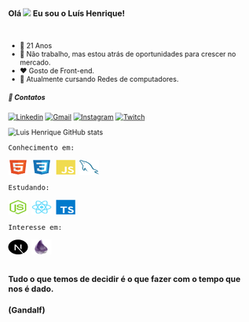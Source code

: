 ### Olá <img src="https://raw.githubusercontent.com/kaueMarques/kaueMarques/master/hi.gif" width="30px"> Eu sou o Luís Henrique!
<br>

- 🎂 21 Anos
- 💼 Não trabalho, mas estou atrás de oportunidades para crescer no mercado.
- ❤️ Gosto de Front-end.
- 📖 Atualmente cursando Redes de computadores.

##### 💬 Contatos

[![Linkedin](https://img.shields.io/badge/LinkedIn-0077B5?style=for-the-badge&logo=linkedin&logoColor=white)](https://www.linkedin.com/in/luís-henrique-a1426a20a/)
[![Gmail](https://img.shields.io/badge/Gmail-D14836?style=for-the-badge&logo=gmail&logoColor=white)](luis.silva@alu.ufc.br)
[![Instagram](https://img.shields.io/badge/Instagram-E4405F?style=for-the-badge&logo=instagram&logoColor=white)](https://www.instagram.com/luis_enrik_00/)
[![Twitch](https://img.shields.io/badge/Twitch-9146FF?style=for-the-badge&logo=twitch&logoColor=white)](https://www.twitch.tv/dfb_lhs/)
<br>

![Luis Henrique GitHub stats](https://github-readme-stats.vercel.app/api?username=luisdasilvahenrique&show_icons=true&theme=dark)


<kbd align="center">
      <kbd>Conhecimento em:</kbd>
      <br />
      <br />
      <img align="center" title="HTML5" alt="HTML" height="30" width="40" src="https://raw.githubusercontent.com/devicons/devicon/master/icons/html5/html5-original.svg">
      <img align="center"  title="CSS3" alt="CSS" height="30" width="40" src="https://raw.githubusercontent.com/devicons/devicon/master/icons/css3/css3-original.svg">
      <img align="center"  title="Javascript" alt="Js" height="30" width="40" src="https://raw.githubusercontent.com/devicons/devicon/master/icons/javascript/javascript-plain.svg">
      <img align="center" title="mysql" alt="mysql" height="30" width="40" src="https://raw.githubusercontent.com/devicons/devicon/master/icons/mysql/mysql-original.svg">
   
<br />
<br /> 
</kbd>
<kbd align="center">
<kbd>Estudando:</kbd>
 <br />
 <br />
      <img align="center" title="Nodejs" alt="Nodejs" height="30" width="40" src="https://raw.githubusercontent.com/devicons/devicon/master/icons/nodejs/nodejs-original.svg">
      <img align="center" title="Reactss" alt="React" height="30" width="40" src="https://raw.githubusercontent.com/devicons/devicon/master/icons/react/react-original.svg">
      <img align="center" title="Typescript" alt="typescript" height="30" width="40" src="https://raw.githubusercontent.com/devicons/devicon/master/icons/typescript/typescript-original.svg">
 <br />
 <br />
</kbd> 
<kbd align="center">
<kbd>Interesse em:</kbd> 
     <br />
     <br />
      <img align="center" title="nextjs" alt="nextjs" height="30" width="40" src="https://raw.githubusercontent.com/devicons/devicon/master/icons/nextjs/nextjs-original.svg">
      <img align="center" title="elixir" alt="elixir" height="30" width="40" src="https://raw.githubusercontent.com/devicons/devicon/master/icons/elixir/elixir-original.svg">        <br />
 <br />
 </kbd>

### Tudo o que temos de decidir é o que fazer com o tempo que nos é dado.
### (Gandalf)






